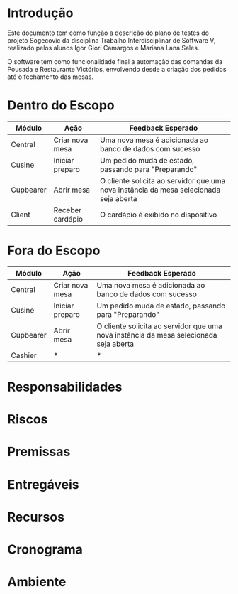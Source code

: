 # Introdução

Este documento tem como função a descrição do plano de testes do projeto Sogecovic da disciplina Trabalho Interdisciplinar de Software V, realizado pelos alunos Igor Giori Camargos e Mariana Lana Sales.

O software tem como funcionalidade final a automação das comandas da Pousada e Restaurante Victórios, envolvendo desde a criação dos pedidos até o fechamento das mesas.

# Dentro do Escopo

| Módulo | Ação | Feedback Esperado |
|--------|------|-------------------|
| Central | Criar nova mesa | Uma nova mesa é adicionada ao banco de dados com sucesso |
| Cusine | Iniciar preparo | Um pedido muda de estado, passando para "Preparando" |
| Cupbearer | Abrir mesa | O cliente solicita ao servidor que uma nova instância da mesa selecionada seja aberta |
| Client | Receber cardápio | O cardápio é exibido no dispositivo |

# Fora do Escopo

| Módulo | Ação | Feedback Esperado |
|--------|------|-------------------|
| Central | Criar nova mesa | Uma nova mesa é adicionada ao banco de dados com sucesso |
| Cusine | Iniciar preparo | Um pedido muda de estado, passando para "Preparando" |
| Cupbearer | Abrir mesa | O cliente solicita ao servidor que uma nova instância da mesa selecionada seja aberta |
| Cashier | * | * |

# Responsabilidades

# Riscos

# Premissas

# Entregáveis

# Recursos

# Cronograma

# Ambiente